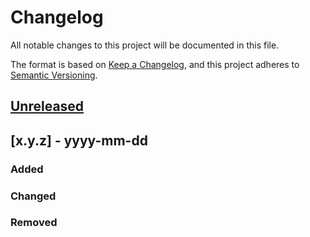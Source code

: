 # Changelog
All notable changes to this project will be documented in this file.

The format is based on [Keep a Changelog](https://keepachangelog.com/en/1.0.0/),
and this project adheres to [Semantic Versioning](https://semver.org/spec/v2.0.0.html).

## [Unreleased]

## [x.y.z] - yyyy-mm-dd
### Added
### Changed
### Removed

[Unreleased]: https://github.com/twopelu/swingjs/compare/1.0.0...HEAD
[0.0.1]: https://github.com/twopelu/swingjs/releases/tag/0.0.1
